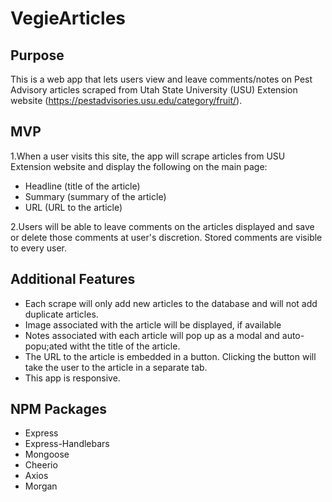 # VegieArticles

## Purpose
This is a web app that lets users view and leave comments/notes on Pest Advisory articles scraped from Utah State University (USU) Extension website (https://pestadvisories.usu.edu/category/fruit/).

## MVP
1.When a user visits this site, the app will scrape articles from USU Extension website and display the following on the main page:
  * Headline (title of the article)
  * Summary (summary of the article)
  * URL (URL to the article)

2.Users will be able to leave comments on the articles displayed and save or delete those comments at user's discretion. Stored comments are visible to every user.

## Additional Features
  * Each scrape will only add new articles to the database and will not add duplicate articles.
  * Image associated with the article will be displayed, if available
  * Notes associated with each article will pop up as a modal and auto-popu;ated witht the title of the article.
  * The URL to the article is embedded in a button. Clicking the button will take the user to the article in a separate tab.
  * This app is responsive.

## NPM Packages
* Express
* Express-Handlebars
* Mongoose
* Cheerio
* Axios
* Morgan